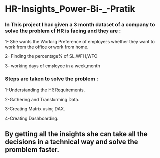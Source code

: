 # HR-Insights_Power-Bi-_-Pratik

### In This project I had given a 3 month dataset of a company to solve the problem of HR is facing and they are :

1- She wants the Working Preference of employees whether they want to work from the office or  work from home.

2- Finding the percentage% of SL,WFH,WFO

3- working days of employee in a week,month

### Steps are taken to solve the problem :

1-Understanding the HR Requirements.

2-Gathering and Transforming Data.

3-Creating Matrix using DAX.

4-Creating Dashboarding.

## By getting all the insights she can take all the decisions in a technical way and solve the promblem faster.
